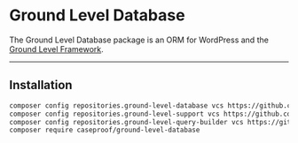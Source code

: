 Ground Level Database
=====================

The Ground Level Database package is an ORM for WordPress and the [Ground Level Framework](https://github.com/caseproof/ground-level-php).

---

## Installation

```bash
composer config repositories.ground-level-database vcs https://github.com/caseproof/ground-level-database
composer config repositories.ground-level-support vcs https://github.com/caseproof/ground-level-support
composer config repositories.ground-level-query-builder vcs https://github.com/caseproof/ground-level-query-builder
composer require caseproof/ground-level-database
```
